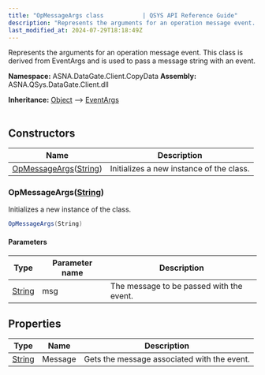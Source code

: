 ```yaml
---
title: "OpMessageArgs class           | QSYS API Reference Guide"
description: "Represents the arguments for an operation message event. This class is derived from EventArgs and is used to pass a message string with an event. "
last_modified_at: 2024-07-29T18:18:49Z
---
```


Represents the arguments for an operation message event.
This class is derived from EventArgs and is used to pass a message string with an event.

**Namespace:** ASNA.DataGate.Client.CopyData
**Assembly:** ASNA.QSys.DataGate.Client.dll

**Inheritance:** [Object](https://docs.microsoft.com/en-us/dotnet/api/system.object) --> [EventArgs](https://learn.microsoft.com/en-us/dotnet/api/system.eventargs?view=net-8.0)
<br>
<br>

## Constructors

| Name | Description |
| --- | --- |
| [OpMessageArgs](#opmessageargsstring)([String](https://docs.microsoft.com/en-us/dotnet/api/system.string)) | Initializes a new instance of the  class.

### OpMessageArgs([String](https://docs.microsoft.com/en-us/dotnet/api/system.string))

Initializes a new instance of the  class.

```cs
OpMessageArgs(String)
```

#### Parameters

| Type | Parameter name | Description
| --- | --- | ---
| [String](https://docs.microsoft.com/en-us/dotnet/api/system.string) | msg | The message to be passed with the event.

## Properties

| Type | Name | Description
| --- | --- | --- 
| [String](https://learn.microsoft.com/en-us/dotnet/api/system.string?view=net-8.0) | Message | Gets the message associated with the event. |
